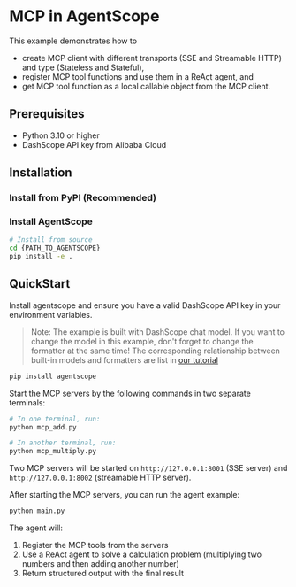 # MCP in AgentScope

This example demonstrates how to

- create MCP client with different transports (SSE and Streamable HTTP) and type (Stateless and Stateful),
- register MCP tool functions and use them in a ReAct agent, and
- get MCP tool function as a local callable object from the MCP client.


## Prerequisites

- Python 3.10 or higher
- DashScope API key from Alibaba Cloud

## Installation

### Install from PyPI (Recommended)

### Install AgentScope

```bash
# Install from source
cd {PATH_TO_AGENTSCOPE}
pip install -e .
```

## QuickStart

Install agentscope and ensure you have a valid DashScope API key in your environment variables.

> Note: The example is built with DashScope chat model. If you want to change the model in this example, don't forget
> to change the formatter at the same time! The corresponding relationship between built-in models and formatters are
> list in [our tutorial](https://doc.agentscope.io/tutorial/task_prompt.html#id1)

```bash
pip install agentscope
```

Start the MCP servers by the following commands in two separate terminals:

```bash
# In one terminal, run:
python mcp_add.py

# In another terminal, run:
python mcp_multiply.py
```

Two MCP servers will be started on `http://127.0.0.1:8001` (SSE server) and `http://127.0.0.1:8002` (streamable
HTTP server).

After starting the MCP servers, you can run the agent example:

```bash
python main.py
```

The agent will:
1. Register the MCP tools from the servers
2. Use a ReAct agent to solve a calculation problem (multiplying two numbers and then adding another number)
3. Return structured output with the final result
